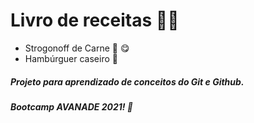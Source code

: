 # Livro de receitas :man_cook:

- Strogonoff de Carne :meat_on_bone: :yum:
- Hambúrguer caseiro :hamburger:



##### *Projeto para aprendizado de conceitos do Git e Github.*

##### Bootcamp AVANADE 2021! :rocket:

